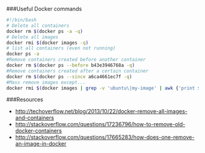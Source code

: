###Useful Docker commands


```bash
#!/bin/bash
# Delete all containers
docker rm $(docker ps -a -q)
# Delete all images
docker rmi $(docker images -q)
# list all containers (even not running)
docker ps -a
#Remove containers created before another container
docker rm $(docker ps --before b43e3946768a -q)
#Remove containers created after a certain container
docker rm $(docker ps --since a6ca4661ec7f -q)
#Mass remove images except...
docker rmi $(docker images | grep -v 'ubuntu\|my-image' | awk {'print $3'})


```

###Resources

- http://techoverflow.net/blog/2013/10/22/docker-remove-all-images-and-containers
- http://stackoverflow.com/questions/17236796/how-to-remove-old-docker-containers
- http://stackoverflow.com/questions/17665283/how-does-one-remove-an-image-in-docker
